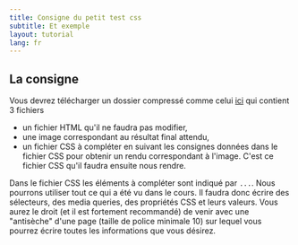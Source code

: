 ```yaml
---
title: Consigne du petit test css
subtitle: Et exemple
layout: tutorial
lang: fr
---
```



## La consigne
Vous devrez télécharger un dossier compressé comme celui [ici]({{site.baseurl}}/assets/exempleTest.tar.gz) qui contient 3 fichiers
* un fichier HTML qu'il ne faudra pas modifier,
* une image correspondant au résultat final attendu,
* un fichier CSS à compléter en suivant les consignes données dans le fichier CSS pour obtenir un rendu correspondant à l'image. 
C'est ce fichier CSS qu'il faudra ensuite nous rendre. 

Dans le fichier CSS les éléments à compléter sont indiqué par `...`. 
Nous pourrons utiliser tout ce qui a été vu dans le cours.
Il faudra donc écrire des sélecteurs, des media queries, des propriétés CSS et leurs valeurs. 
Vous aurez le droit (et il est fortement recommandé) de venir avec une "antisèche" d'une page (taille de police minimale 10) sur lequel vous pourrez écrire toutes les informations que vous désirez. 

